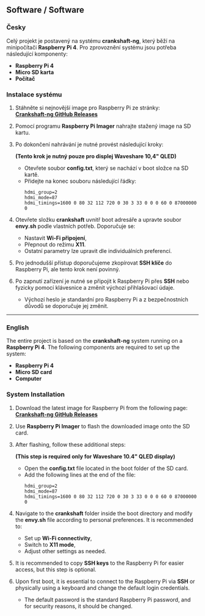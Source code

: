 ## Software / Software

### Česky

Celý projekt je postavený na systému **crankshaft-ng**, který běží na minipočítači **Raspberry Pi 4**. Pro zprovoznění systému jsou potřeba následující komponenty:  

- **Raspberry Pi 4**  
- **Micro SD karta**  
- **Počítač**  

### Instalace systému  

1. Stáhněte si nejnovější image pro Raspberry Pi ze stránky:  
   **[Crankshaft-ng GitHub Releases](https://github.com/opencardev/crankshaft/releases)**  

2. Pomocí programu **Raspberry Pi Imager** nahrajte stažený image na SD kartu.  

3. Po dokončení nahrávání je nutné provést následující kroky:  

   **(Tento krok je nutný pouze pro displej Waveshare 10,4" QLED)**  
   - Otevřete soubor **config.txt**, který se nachází v boot složce na SD kartě.  
   - Přidejte na konec souboru následující řádky:  
     ```  
     hdmi_group=2  
     hdmi_mode=87  
     hdmi_timings=1600 0 80 32 112 720 0 30 3 33 0 0 0 60 0 87000000 0  
     ```  

4. Otevřete složku **crankshaft** uvnitř boot adresáře a upravte soubor **envy.sh** podle vlastních potřeb. Doporučuje se:  
   - Nastavit **Wi-Fi připojení**,  
   - Přepnout do režimu **X11**.  
   - Ostatní parametry lze upravit dle individuálních preferencí.  

5. Pro jednodušší přístup doporučujeme zkopírovat **SSH klíče** do Raspberry Pi, ale tento krok není povinný.  

6. Po zapnutí zařízení je nutné se připojit k Raspberry Pi přes **SSH** nebo fyzicky pomocí klávesnice a změnit výchozí přihlašovací údaje.  
   - Výchozí heslo je standardní pro Raspberry Pi a z bezpečnostních důvodů se doporučuje jej změnit.  

---

### English

The entire project is based on the **crankshaft-ng** system running on a **Raspberry Pi 4**. The following components are required to set up the system:  

- **Raspberry Pi 4**  
- **Micro SD card**  
- **Computer**  

### System Installation  

1. Download the latest image for Raspberry Pi from the following page:  
   **[Crankshaft-ng GitHub Releases](https://github.com/opencardev/crankshaft/releases)**  

2. Use **Raspberry Pi Imager** to flash the downloaded image onto the SD card.  

3. After flashing, follow these additional steps:  

   **(This step is required only for Waveshare 10.4" QLED display)**  
   - Open the **config.txt** file located in the boot folder of the SD card.  
   - Add the following lines at the end of the file:  
     ```  
     hdmi_group=2  
     hdmi_mode=87  
     hdmi_timings=1600 0 80 32 112 720 0 30 3 33 0 0 0 60 0 87000000 0  
     ```  

4. Navigate to the **crankshaft** folder inside the boot directory and modify the **envy.sh** file according to personal preferences. It is recommended to:  
   - Set up **Wi-Fi connectivity**,  
   - Switch to **X11 mode**,  
   - Adjust other settings as needed.  

5. It is recommended to copy **SSH keys** to the Raspberry Pi for easier access, but this step is optional.  

6. Upon first boot, it is essential to connect to the Raspberry Pi via **SSH** or physically using a keyboard and change the default login credentials.  
   - The default password is the standard Raspberry Pi password, and for security reasons, it should be changed.  